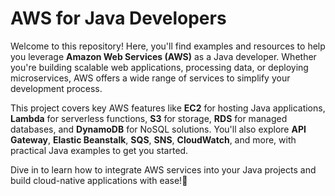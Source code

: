 # AWS for Java Developers

Welcome to this repository! Here, you'll find examples and resources to help you leverage **Amazon Web Services (AWS)** as a Java developer. Whether you're building scalable web applications, processing data, or deploying microservices, AWS offers a wide range of services to simplify your development process.

This project covers key AWS features like **EC2** for hosting Java applications, **Lambda** for serverless functions, **S3** for storage, **RDS** for managed databases, and **DynamoDB** for NoSQL solutions. You'll also explore **API Gateway**, **Elastic Beanstalk**, **SQS**, **SNS**, **CloudWatch**, and more, with practical Java examples to get you started.

Dive in to learn how to integrate AWS services into your Java projects and build cloud-native applications with ease!🚀
